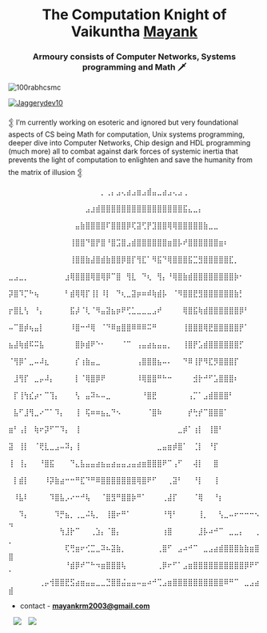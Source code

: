 <h1 align="center"> The Computation Knight of Vaikuntha <a href="" target="blank">
Mayank</a></h1>
<h3 align="center">Armoury consists of Computer Networks, Systems programming and Math 🗡️</h3>

<p align="left"> <img src="https://komarev.com/ghpvc/?username=Memomer&label=Profile%20views&color=0e75b6&style=flat" alt="100rabhcsmc" /> </p>

<p align="left"> <a href="https://twitter.com/100rabhcsmc" target="blank"><img src="https://img.shields.io/twitter/follow/Jaggerydev10?logo=twitter&style=for-the-badge" alt="Jaggerydev10" /></a> </p>

𒉭 I’m currently working on esoteric and ignored but very foundational aspects of CS being Math for computation,
     Unix systems programming, deeper dive into Computer Networks, Chip design and HDL programming (much more) all to combat against
       dark forces of systemic inertia that prevents the light of computation to enlighten and save the humanity from the matrix of illusion  𒉭 <a href="https://www.theodinproject.com/dashboard" target="blank"></a>

	
⠀⠀⠀⠀⠀⠀⠀⠀⠀⠀⠀⠀⠀⠀⠀⠀⠀⠀⡀⢀⡄⣠⢄⣴⣠⣶⣠⣾⣤⣀⣴⣠⢄⣠⢀⠀⠀⠀⠀⠀⠀⠀⠀⠀⠀⠀⠀⠀⠀⠀
⠀⠀⠀⠀⠀⠀⠀⠀⠀⠀⠀⠀⠀⠀⠀⣠⣰⣾⣿⣿⣿⣿⣿⣿⣿⣿⣿⣿⣿⣿⣿⣿⣿⣿⣯⣄⣀⡄⠀⠀⠀⠀⠀⠀⠀⠀⠀⠀⠀⠀
⠀⠀⠀⠀⠀⠀⠀⠀⠀⠀⠀⠀⠀⣤⣷⣿⣿⣿⣿⠏⣿⣿⣿⡿⢏⣽⢋⡟⣹⣿⣿⢿⢿⣿⣿⣿⣿⣿⣷⣀⣀⠀⠀⠀⠀⠀⠀⠀⠀⠀
⠀⠀⠀⠀⠀⠀⠀⠀⠀⠀⠀⠀⢸⣿⣿⠙⣿⡟⣿⠘⣿⣩⣿⣠⣾⣿⣿⣿⣿⣿⣿⣶⣿⡧⠞⣿⣿⣿⣿⣿⣿⣶⠆⠀⠀⠀⠀⠀⠀⠀
⠀⠀⠀⠀⠀⠀⠀⠀⠀⠀⠀⠀⢸⣿⣿⣷⣼⣿⣾⣷⣿⣿⡿⣿⡏⢻⣏⠁⠻⣯⠙⢿⣿⣿⣿⣯⣉⣻⣿⣿⣿⣿⣿⣏⡀⠀⠀⠀⠀⠀
⣀⣠⣀⡀⠀⠀⠀⠀⠀⠀⠀⣰⢿⣿⣿⣿⢿⣿⢿⡿⠉⣿⠀⢻⣇⠀⠙⢆⠀⢻⡄⠘⢿⣿⣷⣾⣿⣿⣿⣿⣿⣿⣿⣿⡷⠂⠀⠀⠀⠀
⡽⣿⠹⡉⠓⢦⠀⠀⠀⠀⠀⠃⣾⢿⢿⡏⢸⡇⠸⡇⠀⠙⢆⣀⣽⡶⠶⠾⢷⣾⡧⠀⠈⠻⣿⣿⣟⣻⣿⣿⣿⣿⣿⣿⣷⡃⠀⠀⠀⠀
⡖⣿⣇⢣⠀⠘⡄⠀⠀⠀⠀⠀⣯⡼⠈⢇⠈⠻⣤⣽⣦⡶⠟⢋⣁⣀⣀⣀⣠⠞⠀⠀⠀⠀⢿⣿⣯⢷⣾⣿⣿⣿⣿⣿⣿⡿⠃⠀⠀⠀
⠤⠉⣿⡾⢦⣤⡇⠀⠀⠀⠀⠀⠸⣿⠒⠚⢿⠀⠈⠙⠿⣶⣿⣿⠿⠿⠿⠭⠛⠀⠀⠀⠀⠀⢸⣿⣿⣿⢿⣟⣿⣿⣿⣿⣿⡟⠁⠀⠀⠀
⣦⣼⢷⣾⠯⠭⣧⠀⠀⠀⠀⠀⠀⣿⡷⣾⠟⠑⠂⠀⠀⠀⠈⠉⠀⢠⣤⣴⣦⣤⣤⡀⠀⠀⢸⣿⡟⣡⣾⣿⣿⣿⣿⣿⣿⡋⠀⠀⠀⠀
⠈⢻⡿⠁⣀⠤⠼⣆⠀⠀⠀⠀⠀⡎⢰⣷⣤⣀⠀⠀⠀⠀⠀⠀⠀⢠⣿⣿⣿⣦⠤⠄⠀⠀⠙⠿⢸⡟⠻⣏⡻⣿⣿⣿⡏⠀⠀⠀⠀⠀
⠀⣸⢻⡏⠀⣀⡤⠼⡄⠀⠀⠀⠀⡇⠈⢿⣿⡿⠟⠀⠀⠀⠀⠀⠀⠸⢿⣿⣿⠛⠓⠒⠀⠀⠀⠀⣺⡗⠚⠋⣡⣿⣿⣿⠆⠀⠀⠀⠀⠀
⠀⡏⢸⢳⣎⡴⠂⠉⢹⡄⠀⠀⠀⢣⠀⣤⠽⠦⠤⣀⠀⠀⠀⠀⠀⠀⠘⣿⣟⠀⠀⠀⠀⠀⠀⢠⡉⠁⣠⣾⣿⣿⣿⠃⠀⠀⠀⠀⠀⠀
⠀⣧⠋⣸⢻⣀⠔⠉⠁⠹⡄⠀⠀⢸⠀⢯⠶⠶⣦⣄⠙⠢⠀⠀⠀⠀⠀⠈⣿⠷⠀⠀⠀⠀⠀⡞⢓⡞⠉⣿⣿⣿⠁⠀⠀⠀⠀⠀⠀⠀
⣶⠃⢠⡇⠀⢷⠖⡽⠋⠉⠹⡄⠀⢸⠀⠀⠀⠀⠀⠀⠀⠀⠀⠀⠀⠀⠀⠀⠀⠀⠀⠀⠀⣀⡾⠁⢰⡇⠀⢸⣿⠃⠀⠀⠀⠀⠀⠀⠀⠀
⣽⠀⢸⡇⠀⠈⢟⣇⣀⣠⠤⠽⡄⢸⠀⠀⠀⠀⠀⠀⠀⠀⠀⠀⠀⠀⠀⠀⠀⣀⣤⣶⡾⣿⠁⠀⢈⡇⠀⠘⡏⠀⠀⠀⠀⠀⠀⠀⠀⠀
⢸⠀⢸⡄⠀⠀⠘⣿⣯⠀⠀⠀⠙⣄⣧⣤⣤⣴⣦⣤⣴⣤⣤⣠⣤⣴⣶⣿⣿⣿⠟⠉⢠⠋⠀⠀⢼⡇⠀⠀⣿⠀⠀⠀⠀⠀⠀⠀⠀⠀
⠀⡇⣾⡇⠀⠀⠀⠸⡽⣷⣴⠒⠒⠛⣏⠙⠛⠿⣿⣿⣿⣿⣿⣿⣿⢿⣿⠟⠋⠀⠀⢀⣽⠃⠀⠀⠘⡇⠀⠀⢸⠀⠀⠀⠀⠀⠀⠀⠀⠀
⠀⠸⣧⠇⠀⠀⠀⠀⠹⣿⣧⡠⠔⠒⠚⢧⠀⠀⠈⣿⣻⠛⣿⣿⡷⠛⠁⠀⠀⠀⢀⣼⡏⠀⠀⠀⠈⢿⠀⠀⠘⡆⠀⠀⠀⠀⠀⠀⠀⠀
⠀⠀⠹⡄⠀⠀⠀⠀⠀⠹⡛⣦⡀⢀⣀⠬⢧⡀⠀⢸⣿⠖⠛⠁⠀⠀⠀⠀⠀⠀⠘⢻⠃⠀⠀⠀⠀⢸⡀⠀⠀⢣⣀⠤⠖⠒⠒⠒⠢⢤
⠀⠀⠀⠀⠀⠀⠀⠀⠀⠀⢳⣸⡗⠉⠀⠀⢀⣱⡄⠈⣿⡄⠀⠀⠀⠀⠀⠀⠀⠀⢰⣿⠀⠀⠀⠀⠀⣸⡧⠴⠚⠉⠀⣀⣀⡄⠀⠀⢀⡀
⠀⠀⠀⠀⠀⠀⠀⠀⠀⠀⠀⢏⢛⣶⠖⢊⣉⣀⠽⠦⣽⣷⡀⠀⠀⠀⠀⠀⠀⢀⣿⠋⠀⣠⠴⠚⠉⠀⣀⣠⣴⣾⣿⣿⣿⣷⣷⣶⣿⣿
⠀⠀⠀⠀⠀⠀⠀⠀⠀⠀⠀⠘⣾⡿⠞⠉⠓⠲⣶⣿⣿⣿⢧⠀⠀⠀⠀⠀⠀⢀⡿⠖⠋⠁⣠⣶⣿⣿⣿⣿⣿⣿⣿⣿⣿⣿⡿⠟⠋⠁
⠀⠀⠀⠀⠀⠀⢀⡤⢺⣿⣿⣟⣫⣴⣶⣤⣤⣀⣀⣙⣿⣿⣬⣤⣤⠤⣤⠴⠚⢉⣠⣶⣿⣿⣿⣿⣿⣿⣿⣿⣿⣿⠿⠛⠉⠀⣀⣠⣴⣾


- contact - **mayankrm2003@gmail.com**

 <a style="margin-left: 10px;" target="_blank" href="https://github.com/Memomer">
		<img src="https://img.icons8.com/doodle/40/000000/github--v1.png"></a>
		
<a style="margin-left: 10px;" target="_blank" href="https://twitter.com/JaggeryDev10">
			<img src="https://img.icons8.com/doodle/1x/twitter-squared--v2.png" ></a>




 
